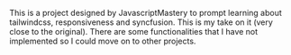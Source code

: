 This is a project designed by JavascriptMastery to prompt learning about tailwindcss, responsiveness and syncfusion. This is my take on it (very close to the original). There are some functionalities that I have not implemented so I could move on to other projects.
